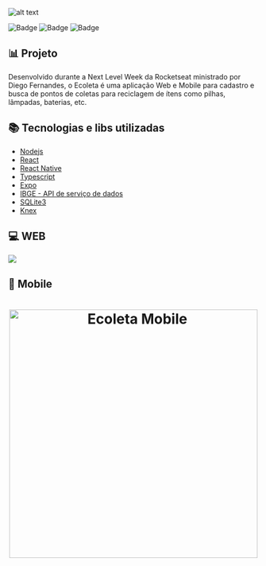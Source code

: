 ![alt text](https://i.ibb.co/P6DDP78/ecoleta.png)


![Badge](https://img.shields.io/static/v1?label=Nodejs&message=v12.16.1&color=#34cb79&style=for-the-badge&logo=NODE)
![Badge](https://img.shields.io/static/v1?label=React&message=16.13.1&color=#34cb79&style=for-the-badge&logo=REACT)
![Badge](https://img.shields.io/static/v1?label=ReactNative&message=16.13.1&color=#34cb79&style=for-the-badge&logo=REACT)

## :bar_chart: Projeto
Desenvolvido durante a Next Level Week da Rocketseat ministrado por Diego Fernandes, o Ecoleta é uma aplicação Web e Mobile 
para cadastro e busca de pontos de coletas para reciclagem de ítens como pilhas, lâmpadas, baterias, etc.

## :books: Tecnologias e libs utilizadas  

- [Nodejs](https://nodejs.org/en/)
- [React](https://pt-br.reactjs.org/)
- [React Native](https://reactnative.dev/)
- [Typescript](https://www.typescriptlang.org/)
- [Expo](https://expo.io/)
- [IBGE - API de serviço de dados](https://servicodados.ibge.gov.br/api/docs)
- [SQLite3](https://www.sqlite.org/index.html)
- [Knex](http://knexjs.org/)

## :computer: WEB
![](https://github.com/KRochaS/nlw-01/blob/master/web.gif) 

## :iphone: Mobile

<h1 align="center">
    <img alt="Ecoleta Mobile" src=".github/mobile.gif" height="500"/>
</h1>


